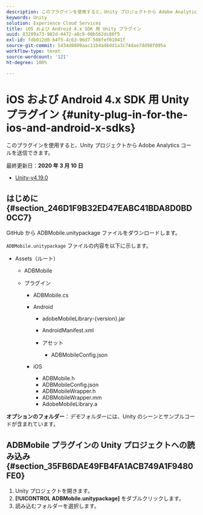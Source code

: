 ```yaml
---
description: このプラグインを使用すると、Unity プロジェクトから Adobe Analytics コールを送信できます。
keywords: Unity
solution: Experience Cloud Services
title: iOS および Android 4.x SDK 用 Unity プラグイン
uuid: 83289a73-982d-4472-a8c8-00b562dc80f5
exl-id: fdb012d0-64f5-4c63-96d7-508fef01041f
source-git-commit: 5434d8809aac11b4ad6dd1a3c74dae7dd98f095a
workflow-type: tm+mt
source-wordcount: '121'
ht-degree: 100%

---
```


# iOS および Android 4.x SDK 用 Unity プラグイン {#unity-plug-in-for-the-ios-and-android-x-sdks}

このプラグインを使用すると、Unity プロジェクトから Adobe Analytics コールを送信できます。

最終更新日：**2020 年 3 月 10 日**
* [Unity-v4.19.0](https://github.com/Adobe-Marketing-Cloud/mobile-services/releases/tag/v4.19.0-Unity)

## はじめに {#section_246D1F9B32ED47EABC41BDA8D0BD0CC7}

GitHub から ADBMobile.unitypackage ファイルをダウンロードします。

`ADBMobile.unitypackage` ファイルの内容を以下に示します。

* Assets（ルート）

   * ADBMobile

   * プラグイン

      * ADBMobile.cs
      * Android

         * adobeMobileLibrary-{version}.jar
         * AndroidManifest.xml
         * アセット

            * ADBMobileConfig.json
      * iOS

         * ADBMobile.h
         * ADBMobileConfig.json
         * ADBMobileWrapper.h
         * ADBMobileWrapper.mm
         * AdobeMobileLibrary.a


**オプションのフォルダー**：*デモ*&#x200B;フォルダーには、Unity のシーンとサンプルコードが含まれています。

## ADBMobile プラグインの Unity プロジェクトへの読み込み {#section_35FB6DAE49FB4FA1ACB749A1F9480FE0}

1. Unity プロジェクトを開きます。
1. **[!UICONTROL ADBMobile.unitypackage]** をダブルクリックします。
1. 読み込むフォルダーを選択します。
